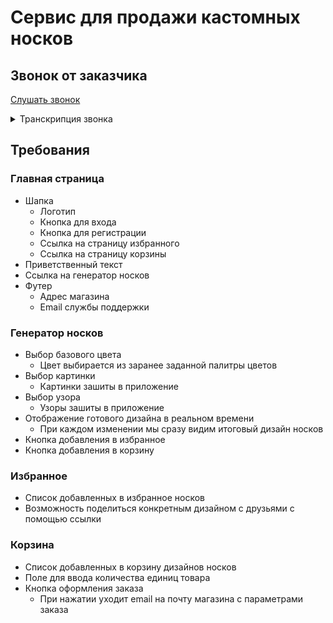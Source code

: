 # Сервис для продажи кастомных носков

## Звонок от заказчика

[Слушать звонок](https://drive.google.com/file/d/1J2lDZvt2Z9AgPm-aDpvVTmHzvXXD62KZ/view?usp=sharing)

<details>
<summary>Транскрипция звонка</summary>
<p>
Привет, с вами Маркус! У меня есть фабрика по пошиву носков. Сейчас мы 
планируем реорганизацию бизнеса с упором на индивидуальный дизайн. Мне 
сказали, что вы отличные специалисты и вам не составит труда создать 
для нас интернет-магазин.

Идея в том, что пользователь не покупает готовые носки, а создаёт носки сам. 
Мы даём ему три настраиваемых параметра: цвет, картинка и узор. Выбрав все 
три он получает на выходе уникальный носок, который может положить в корзину 
и купить.

Ну как вам идея? Вместе мы взорвём носочный бизнес! Пока!
</p>
</details>

## Требования

### Главная страница

* Шапка
  * Логотип
  * Кнопка для входа
  * Кнопка для регистрации
  * Ссылка на страницу избранного
  * Ссылка на страницу корзины
* Приветственный текст
* Ссылка на генератор носков
* Футер
  * Адрес магазина
  * Email службы поддержки

### Генератор носков

* Выбор базового цвета
  * Цвет выбирается из заранее заданной палитры цветов
* Выбор картинки
  * Картинки зашиты в приложение
* Выбор узора
  * Узоры зашиты в приложение
* Отображение готового дизайна в реальном времени
  * При каждом изменении мы сразу видим итоговый дизайн носков
* Кнопка добавления в избранное
* Кнопка добавления в корзину

### Избранное
* Список добавленных в избранное носков
* Возможность поделиться конкретным дизайном с друзьями с помощью ссылки

### Корзина

* Список добавленных в корзину дизайнов носков
* Поле для ввода количества единиц товара
* Кнопка оформления заказа
  * При нажатии уходит email на почту магазина с параметрами заказа
